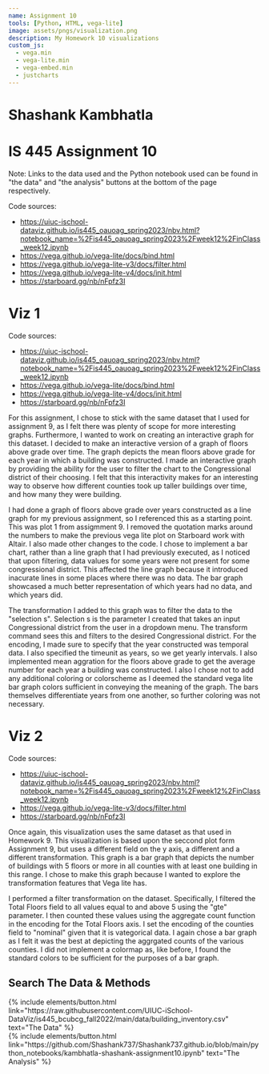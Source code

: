 ```yaml
---
name: Assignment 10
tools: [Python, HTML, vega-lite]
image: assets/pngs/visualization.png
description: My Homework 10 visualizations
custom_js:
  - vega.min
  - vega-lite.min
  - vega-embed.min
  - justcharts
---
```


# Shashank Kambhatla
# IS 445 Assignment 10

Note: Links to the data used and the Python notebook used can be found in "the data" and "the analysis" buttons at the bottom of the page respectively.

Code sources:
- https://uiuc-ischool-dataviz.github.io/is445_oauoag_spring2023/nbv.html?notebook_name=%2Fis445_oauoag_spring2023%2Fweek12%2FinClass_week12.ipynb
- https://vega.github.io/vega-lite/docs/bind.html
- https://vega.github.io/vega-lite-v3/docs/filter.html
- https://vega.github.io/vega-lite-v4/docs/init.html
- https://starboard.gg/nb/nFpfz3I


# Viz 1

<vegachart schema-url="{{ site.baseurl }}/assets/json/mychart1.json" style="width: 100%"></vegachart>

Code sources:
- https://uiuc-ischool-dataviz.github.io/is445_oauoag_spring2023/nbv.html?notebook_name=%2Fis445_oauoag_spring2023%2Fweek12%2FinClass_week12.ipynb
- https://vega.github.io/vega-lite/docs/bind.html
- https://vega.github.io/vega-lite-v4/docs/init.html
- https://starboard.gg/nb/nFpfz3I

For this assignment, I chose to stick with the same dataset that I used for assignment 9, as I felt there was plenty of scope for more interesting graphs. Furthermore, I wanted to work on creating an interactive graph for this dataset. I decided to make an interactive version of a graph of floors above grade over time. The graph depicts the mean floors above grade for each year in which a building was constructed. I made an interactive graph by providing the ability for the user to filter the chart to the Congressional district of their choosing. I felt that this interactivity makes for an interesting way to observe how different counties took up taller buildings over time, and how many they were building.

I had done a graph of floors above grade over years constructed as a line graph for my previous assignment, so I referenced this as a starting point. This was plot 1 from assigmment 9. I removed the quotation marks around the numbers to make the previous vega lite plot on Starboard work with Altair. I also made other changes to the code. I chose to implement a bar chart, rather than a line graph that I had previously executed, as I noticed that upon filtering, data values for some years were not present for some congressional district. This affected the line graph because it introduced inacurate lines in some places where there was no data. The bar graph showcased a much better representation of which years had no data, and which years did. 

The transformation I added to this graph was to filter the data to the "selection s". Selection s is the parameter I created that takes an input Congressional district from the user in a dropdown menu. The transform command sees this and filters to the desired Congressional district. For the encoding, I made sure to specify that the year constructed was temporal data. I also specified the timeunit as years, so we get yearly intervals. I also implemented mean aggration for the floors above grade to get the average number for each year a building was constructed. I also I chose not to add any additional coloring or colorscheme as I deemed the standard vega lite bar graph colors sufficient in conveying the meaning of the graph. The bars themselves differentiate years from one another, so further coloring was not necessary.

# Viz 2

<vegachart schema-url="{{ site.baseurl }}/assets/json/mychart2.json" style="width: 100%"></vegachart>

Code sources:
- https://uiuc-ischool-dataviz.github.io/is445_oauoag_spring2023/nbv.html?notebook_name=%2Fis445_oauoag_spring2023%2Fweek12%2FinClass_week12.ipynb
- https://vega.github.io/vega-lite-v3/docs/filter.html
- https://starboard.gg/nb/nFpfz3I

Once again, this visualization uses the same dataset as that used in Homework 9. This visualization is based upon the seccond plot form Assignment 9, but uses a different field on the y axis, a different and a different transformation. This graph is a bar graph that depicts the number of buildings with 5 floors or more in all counties with at least one building in this range. I chose to make this graph because I wanted to explore the transformation features that Vega lite has. 

I performed a filter transformation on the dataset. Specifically, I filtered the Total Floors field to all values equal to and above 5 using the "gte" parameter. I then counted these values using the aggregate count function in the encoding for the Total Floors axis. I set the encoding of the counties field to "nominal" given that it is vategorical data. I again chose a bar graph as I felt it was the best at depicting the aggrgated counts of the various counties. I did not implement a colormap as, like before, I found the standard colors to be sufficient for the purposes of a bar graph. 

## Search The Data & Methods

<!-- these are written in a combo of html and liquid --> 

<div class="left">
{% include elements/button.html link="https://raw.githubusercontent.com/UIUC-iSchool-DataViz/is445_bcubcg_fall2022/main/data/building_inventory.csv" text="The Data" %}
</div>

<div class="right">
{% include elements/button.html link="https://github.com/Shashank737/Shashank737.github.io/blob/main/python_notebooks/kambhatla-shashank-assignment10.ipynb" text="The Analysis" %}
</div>

